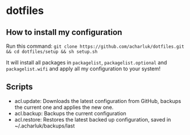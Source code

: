 # dotfiles
## How to install my configuration
Run this command: `git clone https://github.com/acharluk/dotfiles.git && cd dotfiles/setup && sh setup.sh`

It will install all packages in `packagelist`, `packagelist.optional` and `packagelist.wifi` and apply all my configuration to your system!

## Scripts
- acl.update: Downloads the latest configuration from GitHub, backups the current one and applies the new one.
- acl.backup: Backups the current configuration
- acl.restore: Restores the latest backed up configuration, saved in ~/.acharluk/backups/last